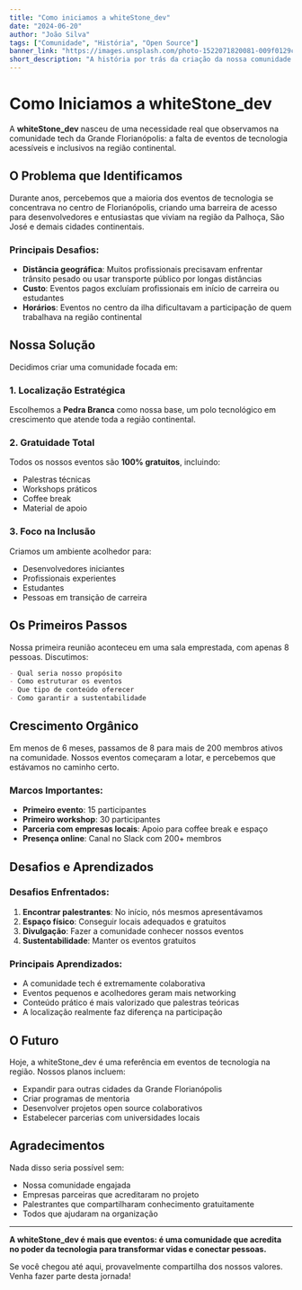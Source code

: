 ```yaml
---
title: "Como iniciamos a whiteStone_dev"
date: "2024-06-20"
author: "João Silva"
tags: ["Comunidade", "História", "Open Source"]
banner_link: "https://images.unsplash.com/photo-1522071820081-009f0129c71c?w=800&h=400&fit=crop"
short_description: "A história por trás da criação da nossa comunidade tech em Florianópolis e os desafios que enfrentamos."
---
```


# Como Iniciamos a whiteStone_dev

A **whiteStone_dev** nasceu de uma necessidade real que observamos na comunidade tech da Grande Florianópolis: a falta de eventos de tecnologia acessíveis e inclusivos na região continental.

## O Problema que Identificamos

Durante anos, percebemos que a maioria dos eventos de tecnologia se concentrava no centro de Florianópolis, criando uma barreira de acesso para desenvolvedores e entusiastas que viviam na região da Palhoça, São José e demais cidades continentais.

### Principais Desafios:
- **Distância geográfica**: Muitos profissionais precisavam enfrentar trânsito pesado ou usar transporte público por longas distâncias
- **Custo**: Eventos pagos excluíam profissionais em início de carreira ou estudantes
- **Horários**: Eventos no centro da ilha dificultavam a participação de quem trabalhava na região continental

## Nossa Solução

Decidimos criar uma comunidade focada em:

### 1. Localização Estratégica
Escolhemos a **Pedra Branca** como nossa base, um polo tecnológico em crescimento que atende toda a região continental.

### 2. Gratuidade Total
Todos os nossos eventos são **100% gratuitos**, incluindo:
- Palestras técnicas
- Workshops práticos
- Coffee break
- Material de apoio

### 3. Foco na Inclusão
Criamos um ambiente acolhedor para:
- Desenvolvedores iniciantes
- Profissionais experientes
- Estudantes
- Pessoas em transição de carreira

## Os Primeiros Passos

Nossa primeira reunião aconteceu em uma sala emprestada, com apenas 8 pessoas. Discutimos:

```markdown
- Qual seria nosso propósito
- Como estruturar os eventos
- Que tipo de conteúdo oferecer
- Como garantir a sustentabilidade
```

## Crescimento Orgânico

Em menos de 6 meses, passamos de 8 para mais de 200 membros ativos na comunidade. Nossos eventos começaram a lotar, e percebemos que estávamos no caminho certo.

### Marcos Importantes:
- **Primeiro evento**: 15 participantes
- **Primeiro workshop**: 30 participantes
- **Parceria com empresas locais**: Apoio para coffee break e espaço
- **Presença online**: Canal no Slack com 200+ membros

## Desafios e Aprendizados

### Desafios Enfrentados:
1. **Encontrar palestrantes**: No início, nós mesmos apresentávamos
2. **Espaço físico**: Conseguir locais adequados e gratuitos
3. **Divulgação**: Fazer a comunidade conhecer nossos eventos
4. **Sustentabilidade**: Manter os eventos gratuitos

### Principais Aprendizados:
- A comunidade tech é extremamente colaborativa
- Eventos pequenos e acolhedores geram mais networking
- Conteúdo prático é mais valorizado que palestras teóricas
- A localização realmente faz diferença na participação

## O Futuro

Hoje, a whiteStone_dev é uma referência em eventos de tecnologia na região. Nossos planos incluem:

- Expandir para outras cidades da Grande Florianópolis
- Criar programas de mentoria
- Desenvolver projetos open source colaborativos
- Estabelecer parcerias com universidades locais

## Agradecimentos

Nada disso seria possível sem:
- Nossa comunidade engajada
- Empresas parceiras que acreditaram no projeto
- Palestrantes que compartilharam conhecimento gratuitamente
- Todos que ajudaram na organização

---

**A whiteStone_dev é mais que eventos: é uma comunidade que acredita no poder da tecnologia para transformar vidas e conectar pessoas.**

Se você chegou até aqui, provavelmente compartilha dos nossos valores. Venha fazer parte desta jornada!
